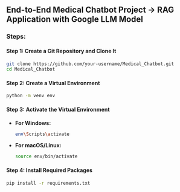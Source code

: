 
## End-to-End Medical Chatbot Project -> RAG Application with Google LLM Model

### Steps:

#### Step 1: Create a Git Repository and Clone It
```bash
git clone https://github.com/your-username/Medical_Chatbot.git
cd Medical_Chatbot
```

#### Step 2: Create a Virtual Environment
```bash
python -m venv env
```

#### Step 3: Activate the Virtual Environment  
- **For Windows:**
  ```bash
  env\Scripts\activate
  ```
- **For macOS/Linux:**
  ```bash
  source env/bin/activate
  ```

#### Step 4: Install Required Packages
```bash
pip install -r requirements.txt
```